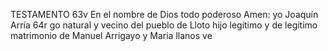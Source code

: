 TESTAMENTO
63v En el nombre de Dios todo poderoso Amen: yo Joaquín Arría
64r go natural y vecino del pueblo de Lloto hijo legítimo y
de legítimo matrimonio de Manuel Arrigayo y Maria llanos ve
